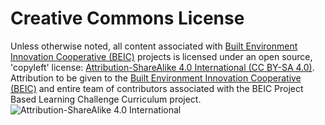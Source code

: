 # Creative Commons License

Unless otherwise noted, all content associated with [Built Environment Innovation Cooperative (BEIC)](https://beicoop.wordpress.com/) projects is licensed under an open source, 'copyleft' license: [Attribution-ShareAlike 4.0 International (CC BY-SA 4.0)](https://creativecommons.org/licenses/by-sa/4.0/).  Attribution to be given to the [Built Environment Innovation Cooperative (BEIC)](https://beicoop.wordpress.com/) and entire team of contributors associated with the BEIC Project Based Learning Challenge Curriculum project.
![Attribution-ShareAlike 4.0 International](http://i.creativecommons.org/l/by-sa/3.0/88x31.png)
